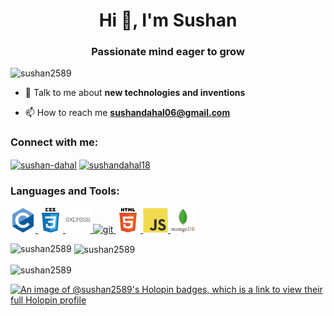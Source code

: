 <h1 align="center">Hi 👋, I'm Sushan</h1>
<h3 align="center">Passionate mind eager to grow</h3>

<p align="left"> <img src="https://komarev.com/ghpvc/?username=sushan2589&label=Profile%20views&color=0e75b6&style=flat" alt="sushan2589" /> </p>

- 💬 Talk to me about **new technologies and inventions**

- 📫 How to reach me **sushandahal06@gmail.com**

<h3 align="left">Connect with me:</h3>
<p align="left">
<a href="https://linkedin.com/in/sushan-dahal" target="blank"><img align="center" src="https://raw.githubusercontent.com/rahuldkjain/github-profile-readme-generator/master/src/images/icons/Social/linked-in-alt.svg" alt="sushan-dahal" height="30" width="40" /></a>
<a href="https://instagram.com/sushandahal18" target="blank"><img align="center" src="https://raw.githubusercontent.com/rahuldkjain/github-profile-readme-generator/master/src/images/icons/Social/instagram.svg" alt="sushandahal18" height="30" width="40" /></a>
</p>

<h3 align="left">Languages and Tools:</h3>
<p align="left"> <a href="https://www.cprogramming.com/" target="_blank" rel="noreferrer"> <img src="https://raw.githubusercontent.com/devicons/devicon/master/icons/c/c-original.svg" alt="c" width="40" height="40"/> </a> <a href="https://www.w3schools.com/css/" target="_blank" rel="noreferrer"> <img src="https://raw.githubusercontent.com/devicons/devicon/master/icons/css3/css3-original-wordmark.svg" alt="css3" width="40" height="40"/> </a> <a href="https://expressjs.com" target="_blank" rel="noreferrer"> <img src="https://raw.githubusercontent.com/devicons/devicon/master/icons/express/express-original-wordmark.svg" alt="express" width="40" height="40"/> </a> <a href="https://git-scm.com/" target="_blank" rel="noreferrer"> <img src="https://www.vectorlogo.zone/logos/git-scm/git-scm-icon.svg" alt="git" width="40" height="40"/> </a> <a href="https://www.w3.org/html/" target="_blank" rel="noreferrer"> <img src="https://raw.githubusercontent.com/devicons/devicon/master/icons/html5/html5-original-wordmark.svg" alt="html5" width="40" height="40"/> </a> <a href="https://developer.mozilla.org/en-US/docs/Web/JavaScript" target="_blank" rel="noreferrer"> <img src="https://raw.githubusercontent.com/devicons/devicon/master/icons/javascript/javascript-original.svg" alt="javascript" width="40" height="40"/> </a> <a href="https://www.mongodb.com/" target="_blank" rel="noreferrer"> <img src="https://raw.githubusercontent.com/devicons/devicon/master/icons/mongodb/mongodb-original-wordmark.svg" alt="mongodb" width="40" height="40"/> </a> </p>

<p><img align="left" src="https://github-readme-stats.vercel.app/api/top-langs?username=sushan2589&show_icons=true&locale=en&layout=compact" alt="sushan2589" /></p>

<p>&nbsp;<img align="center" src="https://github-readme-stats.vercel.app/api?username=sushan2589&show_icons=true&locale=en" alt="sushan2589" /></p>

<p><img align="center" src="https://github-readme-streak-stats.herokuapp.com/?user=sushan2589&" alt="sushan2589" /></p>

[![An image of @sushan2589's Holopin badges, which is a link to view their full Holopin profile](https://holopin.me/sushan2589)](https://holopin.io/@sushan2589)







